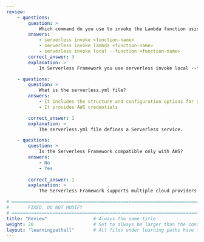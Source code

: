 ```yaml
---
review:
    - questions:
        question: >
            Which command do you use to invoke the Lambda function using Serverless Framework?
        answers:
            - serverless invoke <function-name>
            - serverless invoke lambda <function-name>
            - serverless invoke local --function <function-name>
        correct_answer: 3
        explanation: >
            In Serverless Framework you use serverless invoke local --function <function-name> to invoke the Lambda function

    - questions:
        question: >
            What is the serverless.yml file?
        answers:
            - It includes the structure and configuration options for setting up a Serverless service
            - It provides AWS credentials            

        correct_answer: 1
        explanation: >
            The serverless.yml file defines a Serverless service.

    - questions:
        question: >
            Is the Serverless Framework compatible only with AWS?
        answers:
            - No
            - Yes
            
        correct_answer: 1
        explanation: >
            The Serverless Framework supports multiple cloud providers such as AWS, Google Cloud, and Microsoft Azure, providing a versatile and scalable solution for modern application development

# ================================================================================
#       FIXED, DO NOT MODIFY
# ================================================================================
title: "Review"                 # Always the same title
weight: 20                      # Set to always be larger than the content in this path
layout: "learningpathall"       # All files under learning paths have this same wrapper
---
```

